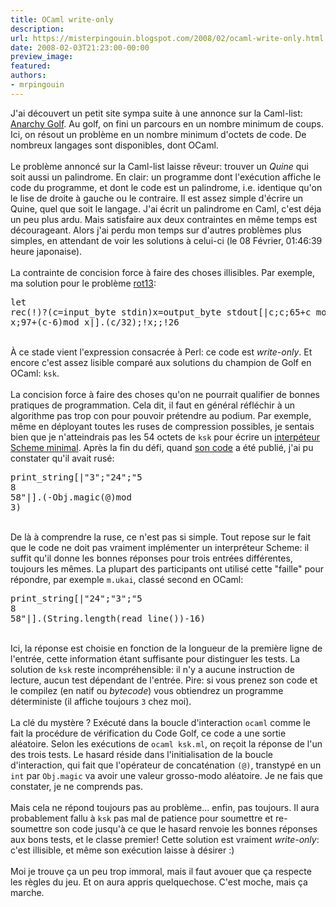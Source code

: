 ```yaml
---
title: OCaml write-only
description:
url: https://misterpingouin.blogspot.com/2008/02/ocaml-write-only.html
date: 2008-02-03T21:23:00-00:00
preview_image:
featured:
authors:
- mrpingouin
---
```


J'ai d&eacute;couvert un petit site sympa suite &agrave; une annonce sur la Caml-list: <a href="http://golf.shinh.org/">Anarchy Golf</a>. Au golf, on fini un parcours en un nombre minimum de coups. Ici, on r&eacute;sout un probl&egrave;me en un nombre minimum d'octets de code. De nombreux langages sont disponibles, dont OCaml.<br/><br/>Le probl&egrave;me annonc&eacute; sur la Caml-list laisse r&ecirc;veur: trouver un <em>Quine</em> qui soit aussi un palindrome. En clair: un programme dont l'ex&eacute;cution affiche le code du programme, et dont le code est un palindrome, i.e. identique qu'on le lise de droite &agrave; gauche ou le contraire. Il est assez simple d'&eacute;crire un Quine, quel que soit le langage. J'ai &eacute;crit un palindrome en Caml, c'est d&eacute;ja un peu plus ardu. Mais satisfaire aux deux contraintes en m&ecirc;me temps est d&eacute;courageant. Alors j'ai perdu mon temps sur d'autres probl&egrave;mes plus simples, en attendant de voir les solutions &agrave; celui-ci (le 08 F&eacute;vrier, 01:46:39 heure japonaise).<br/><br/>La contrainte de concision force &agrave; faire des choses illisibles. Par exemple, ma solution pour le probl&egrave;me <a href="http://golf.shinh.org/p.rb?rot13">rot13</a>:<br/><pre>let rec(!)?(c=input_byte stdin)x=output_byte stdout[|c;c;65+c mod x;97+(c-6)mod x|].(c/32);!x;;!26<br/></pre><br/>&Agrave; ce stade vient l'expression consacr&eacute;e &agrave; Perl: ce code est <em>write-only</em>. Et encore c'est assez lisible compar&eacute; aux solutions du champion de Golf en OCaml: <code>ksk</code>.<br/><br/>La concision force &agrave; faire des choses qu'on ne pourrait qualifier de bonnes pratiques de programmation. Cela dit, il faut en g&eacute;n&eacute;ral r&eacute;fl&eacute;chir &agrave; un algorithme pas trop con pour pouvoir pr&eacute;tendre au podium. Par exemple, m&ecirc;me en d&eacute;ployant toutes les ruses de compression possibles, je sentais bien que je n'atteindrais pas les 54 octets de <code>ksk</code> pour &eacute;crire un <a href="http://golf.shinh.org/p.rb?Minimal%20scheme%20interpreter">interp&eacute;teur Scheme minimal</a>. Apr&egrave;s la fin du d&eacute;fi, quand <a href="http://golf.shinh.org/reveal.rb?Minimal%20scheme%20interpreter/ksk/1201104485&amp;ml">son code</a> a &eacute;t&eacute; publi&eacute;, j'ai pu constater qu'il avait rus&eacute;:<br/><pre>print_string[|&quot;3&quot;;&quot;24&quot;;&quot;5<br/>8<br/>58&quot;|].(-Obj.magic(@)mod 3)<br/></pre><br/>De l&agrave; &agrave; comprendre la ruse, ce n'est pas si simple. Tout repose sur le fait que le code ne doit pas vraiment impl&eacute;menter un interpr&eacute;teur Scheme: il suffit qu'il donne les bonnes r&eacute;ponses pour trois entr&eacute;es diff&eacute;rentes, toujours les m&ecirc;mes. La plupart des participants ont utilis&eacute; cette &quot;faille&quot; pour r&eacute;pondre, par exemple <code>m.ukai</code>, class&eacute; second en OCaml:<br/><pre>print_string[|&quot;24&quot;;&quot;3&quot;;&quot;5<br/>8<br/>58&quot;|].(String.length(read_line())-16)<br/></pre><br/>Ici, la r&eacute;ponse est choisie en fonction de la longueur de la premi&egrave;re ligne de l'entr&eacute;e, cette information &eacute;tant suffisante pour distinguer les tests. La solution de <code>ksk</code> reste incompr&eacute;hensible: il n'y a aucune instruction de lecture, aucun test d&eacute;pendant de l'entr&eacute;e. Pire: si vous prenez son code et le compilez (en natif ou <em>bytecode</em>) vous obtiendrez un programme d&eacute;terministe (il affiche toujours <code>3</code> chez moi).<br/><br/>La cl&eacute; du myst&egrave;re ? Ex&eacute;cut&eacute; dans la boucle d'interaction <code>ocaml</code> comme le fait la proc&eacute;dure de v&eacute;rification du Code Golf, ce code a une sortie al&eacute;atoire. Selon les ex&eacute;cutions de <code>ocaml ksk.ml</code>, on re&ccedil;oit la r&eacute;ponse de l'un des trois tests. Le hasard r&eacute;side dans l'initialisation de la boucle d'interaction, qui fait que l'op&eacute;rateur de concat&eacute;nation <code>(@)</code>, transtyp&eacute; en un <code>int</code> par <code>Obj.magic</code> va avoir une valeur grosso-modo al&eacute;atoire. Je ne fais que constater, je ne comprends pas.<br/><br/>Mais cela ne r&eacute;pond toujours pas au probl&egrave;me... enfin, pas toujours. Il aura probablement fallu &agrave; <code>ksk</code> pas mal de patience pour soumettre et re-soumettre son code jusqu'&agrave; ce que le hasard renvoie les bonnes r&eacute;ponses aux bons tests, et le classe premier! Cette solution est vraiment <em>write-only</em>: c'est illisible, et m&ecirc;me son ex&eacute;cution laisse &agrave; d&eacute;sirer :)<br/><br/>Moi je trouve &ccedil;a un peu trop immoral, mais il faut avouer que &ccedil;a respecte les r&egrave;gles du jeu. Et on aura appris quelquechose. C'est moche, mais &ccedil;a marche.

